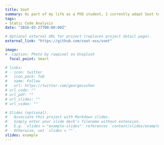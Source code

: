```yaml
---
title: Soot
summary: As part of my life as a PhD student, I currently adapt Soot to work with **Java 9**.
tags:
- Static Code Analysis
date: "2016-03-27T00:00:00Z"

# Optional external URL for project (replaces project detail page).
external_link: "https://github.com/soot-oss/soot"

image:
#  caption: Photo by rawpixel on Unsplash
  focal_point: Smart

# links:
# - icon: twitter
#   icon_pack: fab
#   name: Follow
#   url: https://twitter.com/georgecushen
# url_code: ""
# url_pdf: ""
# url_slides: ""
# url_video: ""

# Slides (optional).
#   Associate this project with Markdown slides.
#   Simply enter your slide deck's filename without extension.
#   E.g. `slides = "example-slides"` references `content/slides/example-slides.md`.
#   Otherwise, set `slides = ""`.
slides: example
---
```

